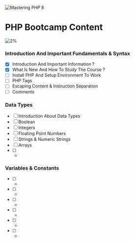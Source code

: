 ![Mastering PHP 8](https://elzero.org/php-bootcamp.png)

# PHP Bootcamp Content

![2%](https://progress-bar.dev/2/?title=Done)

### Introduction And Important Fundamentals & Syntax

- [x] Introduction And Important Information ?
- [x] What Is New And How To Study The Course ?
- [ ] Install PHP And Setup Environment To Work
- [ ] PHP Tags
- [ ] Escaping Content & Instruction Separation
- [ ] Comments

### Data Types

- [ ] Introduction About Data Types
- [ ] Boolean
- [ ] Integers
- [ ] Floating Point Numbers
- [ ] Strings & Numeric Strings
- [ ] Arrays
- [ ] -


### Variables & Constants

- [ ] -
- [ ] -
- [ ] -
- [ ] -
- [ ] -
- [ ] -
